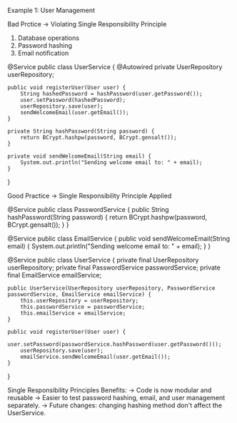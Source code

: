 
Example 1: User Management

Bad Prctice -> Violating Single Responsibility Principle
1. Database operations
2. Password hashing
3. Email notification

@Service
public class UserService {
    @Autowired
    private UserRepository userRepository;

    public void registerUser(User user) {
        String hashedPassword = hashPassword(user.getPassword());
        user.setPassword(hashedPassword);
        userRepository.save(user);
        sendWelcomeEmail(user.getEmail());
    }

    private String hashPassword(String password) {
        return BCrypt.hashpw(password, BCrypt.gensalt());
    }

    private void sendWelcomeEmail(String email) {
        System.out.println("Sending welcome email to: " + email);
    }
}

Good Practice -> Single Responsibility Principle Applied

@Service
public class PasswordService {
    public String hashPassword(String password) {
        return BCrypt.hashpw(password, BCrypt.gensalt());
    }
}

@Service
public class EmailService {
    public void sendWelcomeEmail(String email) {
        System.out.println("Sending welcome email to: " + email);
    }
}

@Service
public class UserService {
    private final UserRepository userRepository;
    private final PasswordService passwordService;
    private final EmailService emailService;

    public UserService(UserRepository userRepository, PasswordService passwordService, EmailService emailService) {
        this.userRepository = userRepository;
        this.passwordService = passwordService;
        this.emailService = emailService;
    }

    public void registerUser(User user) {
        user.setPassword(passwordService.hashPassword(user.getPassword()));
        userRepository.save(user);
        emailService.sendWelcomeEmail(user.getEmail());
    }
}

Single Responsibility Principles Benefits:
-> Code is now modular and reusable
-> Easier to test password hashing, email, and user management separately.
-> Future changes: changing hashing method don't affect the UserService.
